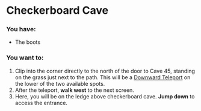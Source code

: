 # Checkerboard Cave

### You have:

- The boots

### You want to:

1. Clip into the corner directly to the north of the door to Cave 45, standing on the grass just next to the path. This will be a [Downward Teleport](../tech/downward_teleport) on the lower of the two available spots.
2. After the teleport, **walk west** to the next screen.
3. Here, you will be on the ledge above checkerboard cave. **Jump down** to access the entrance.
